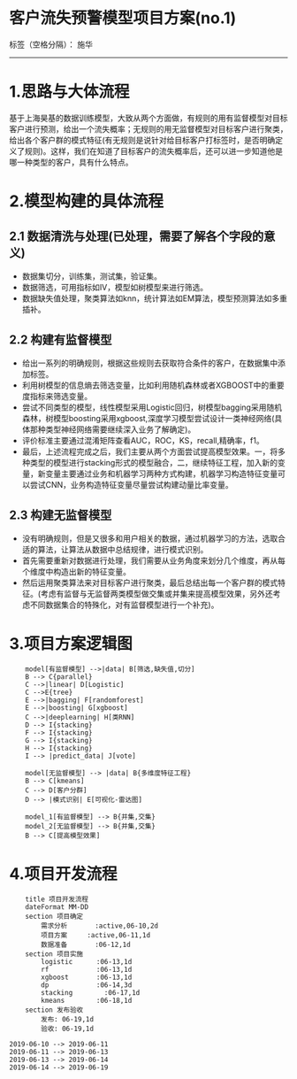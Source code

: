 # 客户流失预警模型项目方案(no.1)

标签（空格分隔）： 施华

---

# **1.思路与大体流程**

基于上海昊基的数据训练模型，大致从两个方面做，有规则的用有监督模型对目标客户进行预测，给出一个流失概率；无规则的用无监督模型对目标客户进行聚类，给出各个客户群的模式特征(有无规则是说针对给目标客户打标签时，是否明确定义了规则)。这样，我们在知道了目标客户的流失概率后，还可以进一步知道他是哪一种类型的客户，具有什么特点。

# **2.模型构建的具体流程**

## **2.1 数据清洗与处理(已处理，需要了解各个字段的意义)**

+ 数据集切分，训练集，测试集，验证集。
+ 数据筛选，可用指标如IV，模型如树模型来进行筛选。
+ 数据缺失值处理，聚类算法如knn，统计算法如EM算法，模型预测算法如多重插补。

## **2.2 构建有监督模型**

+ 给出一系列的明确规则，根据这些规则去获取符合条件的客户，在数据集中添加标签。
+ 利用树模型的信息熵去筛选变量，比如利用随机森林或者XGBOOST中的重要度指标来筛选变量。
+ 尝试不同类型的模型，线性模型采用Logistic回归，树模型bagging采用随机森林，树模型boosting采用xgboost,深度学习模型尝试设计一类神经网络(具体那种类型神经网络需要继续深入业务了解确定)。
+ 评价标准主要通过混淆矩阵查看AUC，ROC，KS，recall,精确率，f1。
+ 最后，上述流程完成之后，我们主要从两个方面尝试提高模型效果。一，将多种类型的模型进行stacking形式的模型融合，二，继续特征工程，加入新的变量，新变量主要通过业务和机器学习两种方式构建，机器学习构造特征变量可以尝试CNN，业务构造特征变量尽量尝试构建动量比率变量。

## **2.3 构建无监督模型**
+ 没有明确规则，但是又很多和用户相关的数据，通过机器学习的方法，选取合适的算法，让算法从数据中总结规律，进行模式识别。
+ 首先需要重新对数据进行处理，我们需要从业务角度来划分几个维度，再从每个维度中构造出新的特征变量。
+ 然后运用聚类算法来对目标客户进行聚类，最后总结出每一个客户群的模式特征。(考虑有监督与无监督两类模型做交集或并集来提高模型效果，另外还考虑不同数据集合的特殊化，对有监督模型进行一个补充)。

# **3.项目方案逻辑图**
```graphLR
    model[有监督模型] -->|data| B[筛选,缺失值,切分]
    B --> C{parallel}
    C -->|linear| D[Logistic]
    C -->E{tree}
    E -->|bagging| F[randomforest]
    E -->|boosting| G[xgboost]
    C -->|deeplearning| H[类RNN]
    D --> I{stacking}
    F --> I{stacking}
    G --> I{stacking}
    H --> I{stacking}
    I --> |predict_data| J[vote]
```

```graphLR
    model[无监督模型] --> |data| B{多维度特征工程} 
    B --> C[kmeans]
    C --> D[客户分群]
    D --> |模式识别| E[可视化-雷达图]
```

```graphLR
    model_1[有监督模型] --> B{并集,交集}
    model_2[无监督模型] --> B{并集,交集}
    B --> C[提高模型效果]
```

# **4.项目开发流程**
```gantt
    title 项目开发流程
    dateFormat MM-DD
    section 项目确定
        需求分析       :active,06-10,2d
        项目方案     :active,06-11,1d
        数据准备       :06-12,1d
    section 项目实施
        logistic      :06-13,1d
        rf            :06-13,1d
        xgboost       :06-13,1d
        dp            :06-14,3d
        stacking        :06-17,1d
        kmeans        :06-18,1d
    section 发布验收
        发布: 06-19,1d
        验收: 06-19,1d
```

```graphLR
2019-06-10 --> 2019-06-11
2019-06-11 --> 2019-06-13
2019-06-13 --> 2019-06-14
2019-06-14 --> 2019-06-19
```




